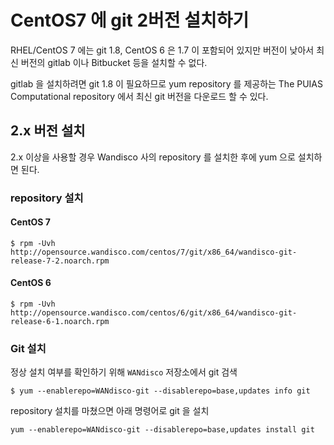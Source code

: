 CentOS7 에 git 2버전 설치하기 
=========================

RHEL/CentOS 7 에는 git 1.8, CentOS 6 은 1.7 이 포함되어 있지만 버전이 낮아서 최신 버전의 gitlab 이나 Bitbucket 등을 설치할 수 없다.

gitlab 을 설치하려면 git 1.8 이 필요하므로 yum repository 를 제공하는 The PUIAS Computational repository 에서 최신 git 버전을 다운로드 할 수 있다.


2.x 버전 설치 
-----------
2.x 이상을 사용할 경우 Wandisco 사의 repository 를 설치한 후에 yum 으로 설치하면 된다.


### repository 설치 

#### CentOS 7
```
$ rpm -Uvh http://opensource.wandisco.com/centos/7/git/x86_64/wandisco-git-release-7-2.noarch.rpm
```

#### CentOS 6
```
$ rpm -Uvh http://opensource.wandisco.com/centos/6/git/x86_64/wandisco-git-release-6-1.noarch.rpm
```

### Git 설치 
정상 설치 여부를 확인하기 위해 `WANdisco` 저장소에서 git 검색
```
$ yum --enablerepo=WANdisco-git --disablerepo=base,updates info git
```

repository 설치를 마쳤으면 아래 명령어로 git 을 설치
```
yum --enablerepo=WANdisco-git --disablerepo=base,updates install git
```
